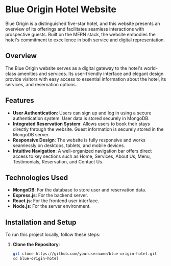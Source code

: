# Blue Origin Hotel Website

Blue Origin is a distinguished five-star hotel, and this website presents an overview of its offerings and facilitates seamless interactions with prospective guests. Built on the MERN stack, the website embodies the hotel's commitment to excellence in both service and digital representation.

## Overview

The Blue Origin website serves as a digital gateway to the hotel's world-class amenities and services. Its user-friendly interface and elegant design provide visitors with easy access to essential information about the hotel, its services, and reservation options.

## Features

- **User Authentication**: Users can sign up and log in using a secure authentication system. User data is stored securely in MongoDB.
- **Integrated Reservation System**: Allows users to book their stays directly through the website. Guest information is securely stored in the MongoDB server.
- **Responsive Design**: The website is fully responsive and works seamlessly on desktops, tablets, and mobile devices.
- **Intuitive Navigation**: A well-organized navigation bar offers direct access to key sections such as Home, Services, About Us, Menu, Testimonials, Reservation, and Contact Us.

## Technologies Used

- **MongoDB**: For the database to store user and reservation data.
- **Express.js**: For the backend server.
- **React.js**: For the frontend user interface.
- **Node.js**: For the server environment.

## Installation and Setup

To run this project locally, follow these steps:

1. **Clone the Repository**:
   ```bash
   git clone https://github.com/yourusername/blue-origin-hotel.git
   cd blue-origin-hotel

